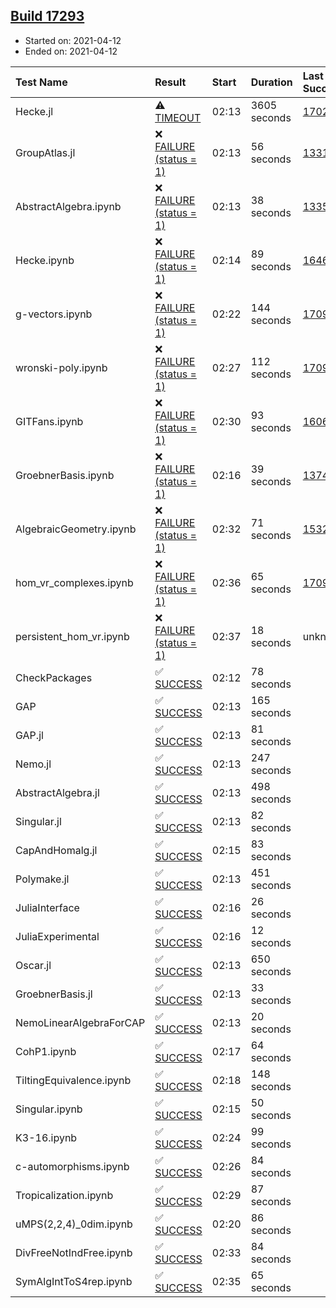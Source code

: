## [Build 17293](https://oscarci.mathematik.uni-kl.de/job/oscar/17293/)

* Started on: 2021-04-12
* Ended on: 2021-04-12

| Test Name    | Result | Start | Duration | Last Success | First Failure |
|:-------------|:-------|:------|:---------|:-------------|:--------------|
| Hecke.jl | ⚠ [TIMEOUT](https://oscarci.mathematik.uni-kl.de/job/oscar/17293/artifact/logs/build-17293/Hecke.jl.log) | 02:13 | 3605 seconds | [17022](https://oscarci.mathematik.uni-kl.de/job/oscar/17022/) | [17023](https://oscarci.mathematik.uni-kl.de/job/oscar/17023/) |
| GroupAtlas.jl | ❌ [FAILURE (status = 1)](https://oscarci.mathematik.uni-kl.de/job/oscar/17293/artifact/logs/build-17293/GroupAtlas.jl.log) | 02:13 | 56 seconds | [13311](https://oscarci.mathematik.uni-kl.de/job/oscar/13311/) | [13312](https://oscarci.mathematik.uni-kl.de/job/oscar/13312/) |
| AbstractAlgebra.ipynb | ❌ [FAILURE (status = 1)](https://oscarci.mathematik.uni-kl.de/job/oscar/17293/artifact/logs/build-17293/AbstractAlgebra.ipynb.log) | 02:13 | 38 seconds | [13355](https://oscarci.mathematik.uni-kl.de/job/oscar/13355/) | [13356](https://oscarci.mathematik.uni-kl.de/job/oscar/13356/) |
| Hecke.ipynb | ❌ [FAILURE (status = 1)](https://oscarci.mathematik.uni-kl.de/job/oscar/17293/artifact/logs/build-17293/Hecke.ipynb.log) | 02:14 | 89 seconds | [16463](https://oscarci.mathematik.uni-kl.de/job/oscar/16463/) | [16464](https://oscarci.mathematik.uni-kl.de/job/oscar/16464/) |
| g-vectors.ipynb | ❌ [FAILURE (status = 1)](https://oscarci.mathematik.uni-kl.de/job/oscar/17293/artifact/logs/build-17293/g-vectors.ipynb.log) | 02:22 | 144 seconds | [17099](https://oscarci.mathematik.uni-kl.de/job/oscar/17099/) | [17100](https://oscarci.mathematik.uni-kl.de/job/oscar/17100/) |
| wronski-poly.ipynb | ❌ [FAILURE (status = 1)](https://oscarci.mathematik.uni-kl.de/job/oscar/17293/artifact/logs/build-17293/wronski-poly.ipynb.log) | 02:27 | 112 seconds | [17098](https://oscarci.mathematik.uni-kl.de/job/oscar/17098/) | [17099](https://oscarci.mathematik.uni-kl.de/job/oscar/17099/) |
| GITFans.ipynb | ❌ [FAILURE (status = 1)](https://oscarci.mathematik.uni-kl.de/job/oscar/17293/artifact/logs/build-17293/GITFans.ipynb.log) | 02:30 | 93 seconds | [16068](https://oscarci.mathematik.uni-kl.de/job/oscar/16068/) | [16069](https://oscarci.mathematik.uni-kl.de/job/oscar/16069/) |
| GroebnerBasis.ipynb | ❌ [FAILURE (status = 1)](https://oscarci.mathematik.uni-kl.de/job/oscar/17293/artifact/logs/build-17293/GroebnerBasis.ipynb.log) | 02:16 | 39 seconds | [13748](https://oscarci.mathematik.uni-kl.de/job/oscar/13748/) | [13749](https://oscarci.mathematik.uni-kl.de/job/oscar/13749/) |
| AlgebraicGeometry.ipynb | ❌ [FAILURE (status = 1)](https://oscarci.mathematik.uni-kl.de/job/oscar/17293/artifact/logs/build-17293/AlgebraicGeometry.ipynb.log) | 02:32 | 71 seconds | [15322](https://oscarci.mathematik.uni-kl.de/job/oscar/15322/) | [15323](https://oscarci.mathematik.uni-kl.de/job/oscar/15323/) |
| hom_vr_complexes.ipynb | ❌ [FAILURE (status = 1)](https://oscarci.mathematik.uni-kl.de/job/oscar/17293/artifact/logs/build-17293/hom_vr_complexes.ipynb.log) | 02:36 | 65 seconds | [17099](https://oscarci.mathematik.uni-kl.de/job/oscar/17099/) | [17100](https://oscarci.mathematik.uni-kl.de/job/oscar/17100/) |
| persistent_hom_vr.ipynb | ❌ [FAILURE (status = 1)](https://oscarci.mathematik.uni-kl.de/job/oscar/17293/artifact/logs/build-17293/persistent_hom_vr.ipynb.log) | 02:37 | 18 seconds | unknown | unknown |
| CheckPackages | ✅ [SUCCESS](https://oscarci.mathematik.uni-kl.de/job/oscar/17293/artifact/logs/build-17293/CheckPackages.log) | 02:12 | 78 seconds |  |  |
| GAP | ✅ [SUCCESS](https://oscarci.mathematik.uni-kl.de/job/oscar/17293/artifact/logs/build-17293/GAP.log) | 02:13 | 165 seconds |  |  |
| GAP.jl | ✅ [SUCCESS](https://oscarci.mathematik.uni-kl.de/job/oscar/17293/artifact/logs/build-17293/GAP.jl.log) | 02:13 | 81 seconds |  |  |
| Nemo.jl | ✅ [SUCCESS](https://oscarci.mathematik.uni-kl.de/job/oscar/17293/artifact/logs/build-17293/Nemo.jl.log) | 02:13 | 247 seconds |  |  |
| AbstractAlgebra.jl | ✅ [SUCCESS](https://oscarci.mathematik.uni-kl.de/job/oscar/17293/artifact/logs/build-17293/AbstractAlgebra.jl.log) | 02:13 | 498 seconds |  |  |
| Singular.jl | ✅ [SUCCESS](https://oscarci.mathematik.uni-kl.de/job/oscar/17293/artifact/logs/build-17293/Singular.jl.log) | 02:13 | 82 seconds |  |  |
| CapAndHomalg.jl | ✅ [SUCCESS](https://oscarci.mathematik.uni-kl.de/job/oscar/17293/artifact/logs/build-17293/CapAndHomalg.jl.log) | 02:15 | 83 seconds |  |  |
| Polymake.jl | ✅ [SUCCESS](https://oscarci.mathematik.uni-kl.de/job/oscar/17293/artifact/logs/build-17293/Polymake.jl.log) | 02:13 | 451 seconds |  |  |
| JuliaInterface | ✅ [SUCCESS](https://oscarci.mathematik.uni-kl.de/job/oscar/17293/artifact/logs/build-17293/JuliaInterface.log) | 02:16 | 26 seconds |  |  |
| JuliaExperimental | ✅ [SUCCESS](https://oscarci.mathematik.uni-kl.de/job/oscar/17293/artifact/logs/build-17293/JuliaExperimental.log) | 02:16 | 12 seconds |  |  |
| Oscar.jl | ✅ [SUCCESS](https://oscarci.mathematik.uni-kl.de/job/oscar/17293/artifact/logs/build-17293/Oscar.jl.log) | 02:13 | 650 seconds |  |  |
| GroebnerBasis.jl | ✅ [SUCCESS](https://oscarci.mathematik.uni-kl.de/job/oscar/17293/artifact/logs/build-17293/GroebnerBasis.jl.log) | 02:13 | 33 seconds |  |  |
| NemoLinearAlgebraForCAP | ✅ [SUCCESS](https://oscarci.mathematik.uni-kl.de/job/oscar/17293/artifact/logs/build-17293/NemoLinearAlgebraForCAP.log) | 02:13 | 20 seconds |  |  |
| CohP1.ipynb | ✅ [SUCCESS](https://oscarci.mathematik.uni-kl.de/job/oscar/17293/artifact/logs/build-17293/CohP1.ipynb.log) | 02:17 | 64 seconds |  |  |
| TiltingEquivalence.ipynb | ✅ [SUCCESS](https://oscarci.mathematik.uni-kl.de/job/oscar/17293/artifact/logs/build-17293/TiltingEquivalence.ipynb.log) | 02:18 | 148 seconds |  |  |
| Singular.ipynb | ✅ [SUCCESS](https://oscarci.mathematik.uni-kl.de/job/oscar/17293/artifact/logs/build-17293/Singular.ipynb.log) | 02:15 | 50 seconds |  |  |
| K3-16.ipynb | ✅ [SUCCESS](https://oscarci.mathematik.uni-kl.de/job/oscar/17293/artifact/logs/build-17293/K3-16.ipynb.log) | 02:24 | 99 seconds |  |  |
| c-automorphisms.ipynb | ✅ [SUCCESS](https://oscarci.mathematik.uni-kl.de/job/oscar/17293/artifact/logs/build-17293/c-automorphisms.ipynb.log) | 02:26 | 84 seconds |  |  |
| Tropicalization.ipynb | ✅ [SUCCESS](https://oscarci.mathematik.uni-kl.de/job/oscar/17293/artifact/logs/build-17293/Tropicalization.ipynb.log) | 02:29 | 87 seconds |  |  |
| uMPS(2,2,4)_0dim.ipynb | ✅ [SUCCESS](https://oscarci.mathematik.uni-kl.de/job/oscar/17293/artifact/logs/build-17293/uMPS-2-2-4-_0dim.ipynb.log) | 02:20 | 86 seconds |  |  |
| DivFreeNotIndFree.ipynb | ✅ [SUCCESS](https://oscarci.mathematik.uni-kl.de/job/oscar/17293/artifact/logs/build-17293/DivFreeNotIndFree.ipynb.log) | 02:33 | 84 seconds |  |  |
| SymAlgIntToS4rep.ipynb | ✅ [SUCCESS](https://oscarci.mathematik.uni-kl.de/job/oscar/17293/artifact/logs/build-17293/SymAlgIntToS4rep.ipynb.log) | 02:35 | 65 seconds |  |  |
